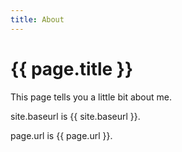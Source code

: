 ```yaml
---
title: About
---
```


# {{ page.title }}

This page tells you a little bit about me.

site.baseurl is {{ site.baseurl }}.

page.url is {{ page.url }}.

